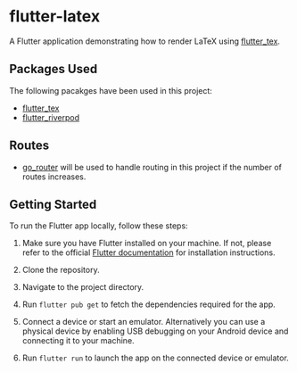 # flutter-latex

A Flutter application demonstrating how to render LaTeX using [flutter_tex](https://pub.dev/packages/flutter_tex).

## Packages Used

The following pacakges have been used in this project:

- [flutter_tex](https://pub.dev/packages/flutter_tex)
- [flutter_riverpod](https://pub.dev/packages/flutter_riverpod)

## Routes

- [go_router](https://pub.dev/packages/go_router) will be used to handle routing in this project if the number of routes increases.

## Getting Started

To run the Flutter app locally, follow these steps:

1. Make sure you have Flutter installed on your machine. If not, please refer to the official [Flutter documentation](https://flutter.dev/docs/get-started/install) for installation instructions.

2. Clone the repository.

3. Navigate to the project directory.

4. Run `flutter pub get` to fetch the dependencies required for the app.

5. Connect a device or start an emulator. Alternatively you can use a physical device by enabling USB debugging on your Android device and connecting it to your machine.

6. Run `flutter run` to launch the app on the connected device or emulator.

